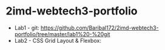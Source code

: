 # 2imd-webtech3-portfolio
- Lab1 - git: https://github.com/Baribal172/2imd-webtech3-portfolio/tree/master/lab1%20-%20git
- Lab2 - CSS Grid Layout & Flexbox: 
